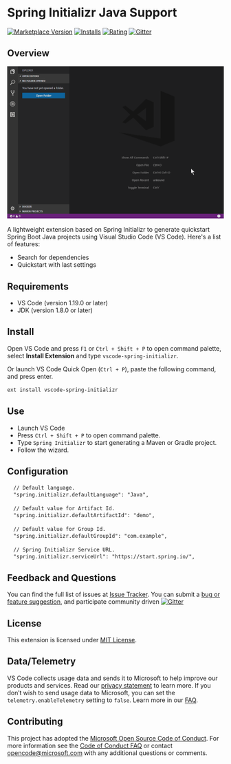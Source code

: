 
# Spring Initializr Java Support
[![Marketplace Version](https://vsmarketplacebadge.apphb.com/version-short/vscjava.vscode-spring-initializr.svg)](https://marketplace.visualstudio.com/items?itemName=vscjava.vscode-spring-initializr)
[![Installs](https://vsmarketplacebadge.apphb.com/installs-short/vscjava.vscode-spring-initializr.svg)](https://marketplace.visualstudio.com/items?itemName=vscjava.vscode-spring-initializr)
[![Rating](https://vsmarketplacebadge.apphb.com/rating-short/vscjava.vscode-spring-initializr.svg)](https://marketplace.visualstudio.com/items?itemName=vscjava.vscode-spring-initializr)
[![Gitter](https://badges.gitter.im/DevDivSpring/Lobby.svg)](https://gitter.im/DevDivSpring/Lobby)

## Overview

![Screenshot](https://github.com/Microsoft/vscode-spring-initializr/raw/master/images/spring-initializr-vsc.gif) 

A lightweight extension based on Spring Initializr to generate quickstart Spring Boot Java projects using Visual Studio Code (VS Code). Here's a list of features:

- Search for dependencies
- Quickstart with last settings

## Requirements
- VS Code (version 1.19.0 or later)
- JDK (version 1.8.0 or later)

## Install

Open VS Code and press `F1` or `Ctrl + Shift + P` to open command palette, select **Install Extension** and type `vscode-spring-initializr`.

Or launch VS Code Quick Open (`Ctrl + P`), paste the following command, and press enter.
```bash
ext install vscode-spring-initializr
```

## Use

- Launch VS Code
- Press `Ctrl + Shift + P` to open command palette.
- Type `Spring Initializr` to start generating a Maven or Gradle project.
- Follow the wizard.

## Configuration
```
  // Default language.
  "spring.initializr.defaultLanguage": "Java",

  // Default value for Artifact Id.
  "spring.initializr.defaultArtifactId": "demo",

  // Default value for Group Id.
  "spring.initializr.defaultGroupId": "com.example",

  // Spring Initializr Service URL.
  "spring.initializr.serviceUrl": "https://start.spring.io/",
```

## Feedback and Questions
You can find the full list of issues at [Issue Tracker](https://github.com/Microsoft/vscode-spring-initializr/issues). You can submit a [bug or feature suggestion](https://github.com/Microsoft/vscode-spring-initializr/issues/new), and participate community driven [![Gitter](https://badges.gitter.im/DevDivSpring/Lobby.svg)](https://gitter.im/DevDivSpring/Lobby?source=orgpage)

## License
This extension is licensed under [MIT License](https://github.com/Microsoft/vscode-spring-initializr/blob/master/./LICENSE.txt).

## Data/Telemetry
VS Code collects usage data and sends it to Microsoft to help improve our products and services. Read our [privacy statement](http://go.microsoft.com/fwlink/?LinkId=521839) to learn more. If you don’t wish to send usage data to Microsoft, you can set the `telemetry.enableTelemetry` setting to `false`. Learn more in our [FAQ](https://code.visualstudio.com/docs/supporting/faq#_how-to-disable-telemetry-reporting).

## Contributing
This project has adopted the [Microsoft Open Source Code of Conduct](https://opensource.microsoft.com/codeofconduct/). For more information see the [Code of Conduct FAQ](https://opensource.microsoft.com/codeofconduct/faq/) or contact [opencode@microsoft.com](https://github.com/Microsoft/vscode-spring-initializr/blob/master/mailto:opencode@microsoft.com) with any additional questions or comments.
